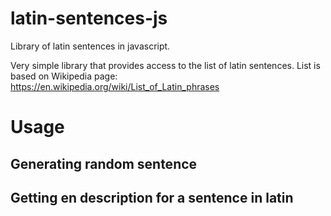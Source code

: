 # latin-sentences-js
Library of latin sentences in javascript.

Very simple library that provides access to the list of latin sentences. List is based on Wikipedia page:
https://en.wikipedia.org/wiki/List_of_Latin_phrases

# Usage
## Generating random sentence
## Getting en description for a sentence in latin
